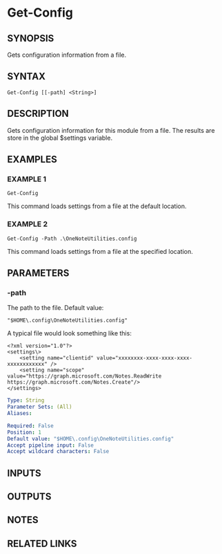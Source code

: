 # Get-Config

## SYNOPSIS
Gets configuration information from a file.

## SYNTAX

```
Get-Config [[-path] <String>]
```

## DESCRIPTION
Gets configuration information for this module from a file. 
The results are store in the global $settings variable.

## EXAMPLES

### EXAMPLE 1
```
Get-Config
```

This command loads settings from a file at the default location.

### EXAMPLE 2
```
Get-Config -Path .\OneNoteUtilities.config
```

This command loads settings from a file at the specified location.

## PARAMETERS

### -path
The path to the file.
Default value:
```
"$HOME\.config\OneNoteUtilities.config"
```
A typical file would look something like this:
```
<?xml version="1.0"?>
<settings\>
    <setting name="clientid" value="xxxxxxxx-xxxx-xxxx-xxxx-xxxxxxxxxxxx" />
    <setting name="scope" value="https://graph.microsoft.com/Notes.ReadWrite https://graph.microsoft.com/Notes.Create"/>
</settings>
```

```yaml
Type: String
Parameter Sets: (All)
Aliases:

Required: False
Position: 1
Default value: "$HOME\.config\OneNoteUtilities.config"
Accept pipeline input: False
Accept wildcard characters: False
```

## INPUTS

## OUTPUTS

## NOTES

## RELATED LINKS
